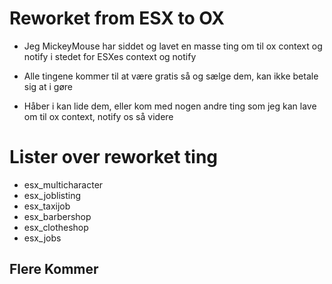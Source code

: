 # Reworket from ESX to OX

- Jeg MickeyMouse har siddet og lavet en masse ting om til ox context og notify i stedet for ESXes context og notify
- Alle tingene kommer til at være gratis så og sælge dem, kan ikke betale sig at i gøre

- Håber i kan lide dem, eller kom med nogen andre ting som jeg kan lave om til ox context, notify os så videre

# Lister over reworket ting
- esx_multicharacter
- esx_joblisting
- esx_taxijob
- esx_barbershop
- esx_clotheshop
- esx_jobs

## Flere Kommer
